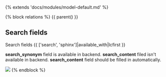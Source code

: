 {% extends 'docs/modules/model-default.md' %}

{% block relations %}
{{ parent() }}

## Search fields

Search fields {{ ['search', 'sphinx']|available_with|lcfirst }}

**search_synonym** field is available in backend. **search_content** filed isn't available in backend. **search_content** field should be filled in automatically. 

![](./../../../assets/images/backend-category-6.png)
{% endblock %}